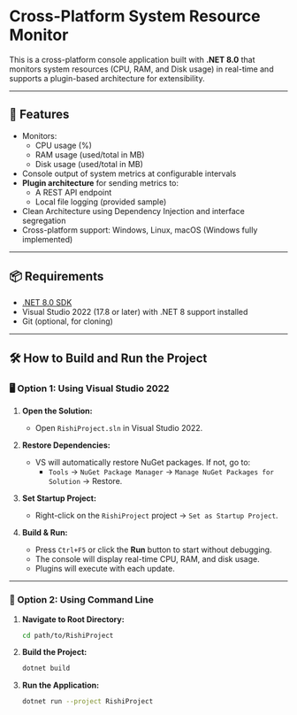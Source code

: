 # Cross-Platform System Resource Monitor

This is a cross-platform console application built with **.NET 8.0** that monitors system resources (CPU, RAM, and Disk usage) in real-time and supports a plugin-based architecture for extensibility.

---

## 🚀 Features

- Monitors:
  - CPU usage (%)
  - RAM usage (used/total in MB)
  - Disk usage (used/total in MB)
- Console output of system metrics at configurable intervals
- **Plugin architecture** for sending metrics to:
  - A REST API endpoint
  - Local file logging (provided sample)
- Clean Architecture using Dependency Injection and interface segregation
- Cross-platform support: Windows, Linux, macOS (Windows fully implemented)

---

## 📦 Requirements

- [.NET 8.0 SDK](https://dotnet.microsoft.com/en-us/download/dotnet/8.0)
- Visual Studio 2022 (17.8 or later) with .NET 8 support installed
- Git (optional, for cloning)

---

## 🛠️ How to Build and Run the Project

### 🖥️ Option 1: Using Visual Studio 2022

1. **Open the Solution:**
   - Open `RishiProject.sln` in Visual Studio 2022.

2. **Restore Dependencies:**
   - VS will automatically restore NuGet packages. If not, go to:
     - `Tools` → `NuGet Package Manager` → `Manage NuGet Packages for Solution` → Restore.

3. **Set Startup Project:**
   - Right-click on the `RishiProject` project → `Set as Startup Project`.


4. **Build & Run:**
   - Press `Ctrl+F5` or click the **Run** button to start without debugging.
   - The console will display real-time CPU, RAM, and disk usage.
   - Plugins will execute with each update.

---

### 🔧 Option 2: Using Command Line

1. **Navigate to Root Directory:**
   ```bash
   cd path/to/RishiProject

1. **Build the Project:**
   ```bash
   dotnet build

1. **Run the Application:**
   ```bash
   dotnet run --project RishiProject

